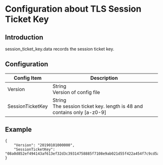 # Configuration about TLS Session Ticket Key

## Introduction

session_ticket_key.data records the session ticket key.

## Configuration

| Config Item      | Description                                                     |
| ---------------- | --------------------------------------------------------------- |
| Version          | String<br>Version of config file                                          |
| SessionTicketKey | String<br>The session ticket key. length is 48 and contains only [a-z0-9] |

## Example
```
{
    "Version": "20190101000000",
    "SessionTicketKey": "08a0d852ef494143af613ef32d3c39314758885f7108e9ab021d55f422a454f7c9cd5a53978f48fa1063eadcdc06878f"
}
```



